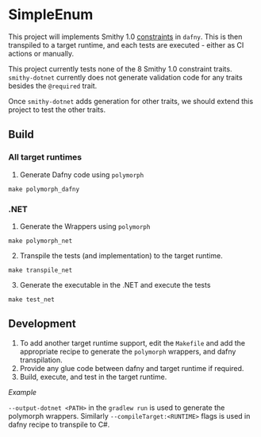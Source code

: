 # SimpleEnum

This project will implements Smithy 1.0 [constraints](https://smithy.io/1.0/spec/core/constraint-traits.html#)  in `dafny`. This is then transpiled to a target runtime, and each tests are executed - either as CI actions or manually.

This project currently tests none of the 8 Smithy 1.0 constraint traits. `smithy-dotnet` currently does not generate validation code for any traits besides the `@required` trait. 

Once `smithy-dotnet` adds generation for other traits, we should extend this project to test the other traits.

## Build

### All target runtimes
1. Generate Dafny code using `polymorph`
```
make polymorph_dafny
```

### .NET
1. Generate the Wrappers using `polymorph`
```
make polymorph_net
```

2. Transpile the tests (and implementation) to the target runtime.
```
make transpile_net
```

3. Generate the executable in the .NET and execute the tests
```
make test_net
```

## Development
1. To add another target runtime support, edit the `Makefile` and add the appropriate recipe to generate the `polymorph` wrappers, and dafny transpilation.
2. Provide any glue code between dafny and target runtime if required.
3. Build, execute, and test in the target runtime.

*Example*

`--output-dotnet <PATH>` in the `gradlew run` is used to generate the polymorph wrappers. Similarly `--compileTarget:<RUNTIME>` flags is used in dafny recipe to transpile to C#.
